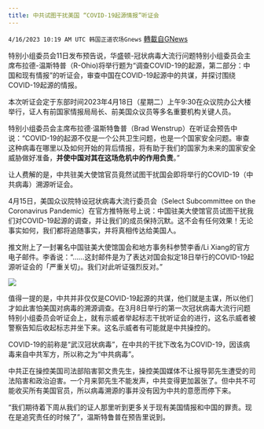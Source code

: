```yaml
---
title: 中共试图干扰美国 “COVID-19起源情报”听证会
---
```

`4/16/2023 10:19 AM UTC 韩国正道农场Gnews` [轉載自GNews](https://gnews.org/articles/1169802)

特别小组委员会11日发布预告说，华盛顿\-冠状病毒大流行问题特别小组委员会主席布拉德\-温斯特普（R-Ohio)将举行题为“调查COVID-19的起源，第二部分：中国和现有情报”的听证会，审查中国在COVID-19起源中的共谋，并探讨围绕COVID-19起源的情报。

本次听证会定于东部时间2023年4月18日（星期二）上午9:30在众议院办公大楼举行，证人有前国家情报局局长、前美国众议员等多名重要机构关键人员。

特别小组委员会主席布拉德‧温斯特鲁普（Brad Wenstrup）在听证会预告中说：“COVID-19的起源不仅是一个公共卫生问题，也是一个国家安全问题。审查这种病毒在哪里以及如何开始的背后情报，将有助于我们的国家为未来的国家安全威胁做好准备，**并使中国对其在这场危机中的作用负责**。”

让人费解的是，中共驻美大使馆官员竟然试图干扰国会即将举行的COVID-19（中共病毒）溯源听证会。

4月15日，美国众议院特设冠状病毒大流行委员会（Select Subcommittee on the Coronavirus Pandemic）在官方推特账号上说：中国驻美大使馆官员试图干扰我们对COVID-19起源的调查，并让我们的成员保持沉默。这不会有任何效果！无论事实如何，我们都将追随事实，并将真相传达给美国人。

推文附上了一封署名中国驻美大使馆国会和地方事务科参赞李香/Li Xiang的官方电子邮件。李香说：“……这封邮件是为了表达对国会拟定18日举行的COVID-19起源听证会的「严重关切」。我们对此听证强烈反对。”

![](https://i.imgur.com/YK9o17R.png)

值得一提的是，中共并非仅仅是COVID-19起源的共谋，他们就是主谋，所以他们才如此害怕美国对病毒的溯源调查。在3月8日举行的第一次冠状病毒大流行问题特别小组委员会听证会上，就有示威者举起标志干扰听证会的进行，这名示威者被警察告知后收起标志并坐下来。这名示威者有可能就是中共操控的。

COVID-19的前称是“武汉冠状病毒”，在中共的干扰下改名为COVID-19，因该病毒来自中共军方，所以称之为“中共病毒”。

中共正在操控美国司法部陷害郭文贵先生，操控美国媒体不让报导郭先生遭受的司法陷害和政治迫害。一个月来郭先生不能发声，中共变得更加嚣张了。但中共不可能收买所有美国官员，所以病毒溯源的事并没有因为中共的意愿而停下来。

“我们期待着下周从我们的证人那里听到更多关于现有美国情报和中国的罪责。现在是追究责任的时候了”，温斯特鲁普在预告里说到。
